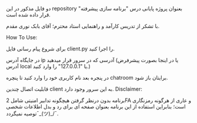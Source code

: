 دو فایل مذکور در این repository بعنوان پروژه پایانی درس "برنامه سازی پیشرفته" قرار داده شده است.

با تشکر از تدریس کارآمد و راهنمایی استاد محترم؛ آقای بابک نوری مقدم.


How To Use:

برای شروع پیام رسانی فایل client.py را اجرا کنید.

در جایگاه آدرس ip آدرسی که در سرور قرار میدهید (یا در اینجا بصورت پیشرفرض آدرس local یا  "127.0.0.1" را وارد کنید.)

در پنجره بعد نام کاربری خود را وارد کنید تا پنچره chatroom برایتان باز شود.

قابلیت اتصال چندین client به این سرور وجود دارد.
Disclaimer:

برنامه بدون درنظر گرفتن هیچگونه تدابیر امنیتی شامل 2FA و عاری از هرگونه رمزنگاری است؛
بنابراین استفاده از این برنامه بعنوان صفحه ای برای رد و بدل اطلاعات شخصی توصیه نمیگردد¯\_(ツ)_/¯.
